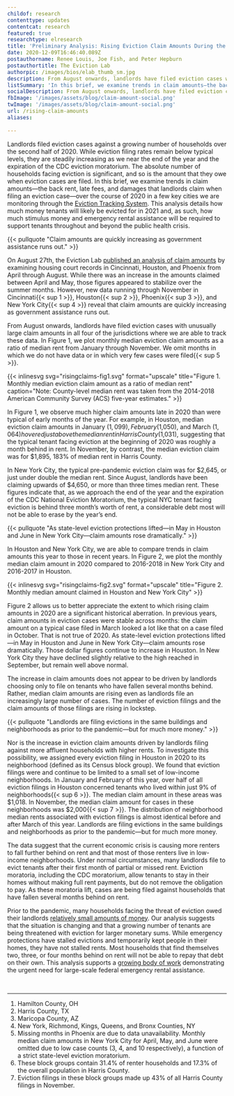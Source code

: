 ```yaml
---
childof: research
contenttype: updates
contentcat: research
featured: true
researchtype: elresearch
title: 'Preliminary Analysis: Rising Eviction Claim Amounts During the COVID-19 Pandemic'
date: 2020-12-09T16:46:40.089Z
postauthorname: Renee Louis, Joe Fish, and Peter Hepburn
postauthortitle: The Eviction Lab
authorpic: /images/bios/elab_thumb_sm.jpg
description: From August onwards, landlords have filed eviction cases with unusually large claim amounts.
listSummary: 'In this brief, we examine trends in claim amounts—the back rent, late fees, and damages that landlords claim when filing an eviction case—over the course of 2020 in a few key cities we are monitoring through the Eviction Tracking System.' 
socialDescription: From August onwards, landlords have filed eviction cases with unusually large claim amounts.
fbImage: '/images/assets/blog/claim-amount-social.png'
twImage: '/images/assets/blog/claim-amount-social.png'
url: /rising-claim-amounts
aliases:
  
---
```

Landlords filed eviction cases against a growing number of households over the second half of 2020. While eviction filing rates remain below typical levels, they are steadily increasing as we near the end of the year and the expiration of the CDC eviction moratorium. The absolute number of households facing eviction is significant, and so is the amount that they owe when eviction cases are filed. In this brief, we examine trends in claim amounts—the back rent, late fees, and damages that landlords claim when filing an eviction case—over the course of 2020 in a few key cities we are monitoring through the <a href="/eviction-tracking">Eviction Tracking System</a>. This analysis details how much money tenants will likely be evicted for in 2021 and, as such, how much stimulus money and emergency rental assistance will be required to support tenants throughout and beyond the public health crisis.  

{{< pullquote "Claim amounts are quickly increasing as government assistance runs out." >}}

On August 27th, the Eviction Lab <a href="/covid-eviction-claims/">published an analysis of claim amounts</a> by examining housing court records in Cincinnati, Houston, and Phoenix from April through August. While there was an increase in the amounts claimed between April and May, those figures appeared to stabilize over the summer months. However, new data running through November in Cincinnati{{< sup 1 >}}, Houston{{< sup 2 >}}, Phoenix{{< sup 3 >}}, and New York City{{< sup 4 >}} reveal that claim amounts are quickly increasing as government assistance runs out. 

From August onwards, landlords have filed eviction cases with unusually large claim amounts in all four of the jurisdictions where we are able to track these data. In Figure 1, we plot monthly median eviction claim amounts as a ratio of median rent from January through November. We omit months in which we do not have data or in which very few cases were filed{{< sup 5 >}}. 


{{< inlinesvg svg="risingclaims-fig1.svg" format="upscale" title="Figure 1. Monthly median eviction claim amount as a ratio of median rent" caption="Note:  County-level median rent was taken from the 2014-2018 American Community Survey (ACS) five-year estimates." >}}

In Figure 1, we observe much higher claim amounts late in 2020 than were typical of early months of the year. For example, in Houston, median eviction claim amounts in January ($1,099), February ($1,050), and March ($1,064) hovered just above the median rent in Harris County ($1,031), suggesting that the typical tenant facing eviction at the beginning of 2020 was roughly a month behind in rent. In November, by contrast, the median eviction claim was for $1,895, 183% of median rent in Harris County. 

In New York City, the typical pre-pandemic eviction claim was for $2,645, or just under double the median rent. Since August, landlords have been claiming upwards of $4,650, or more than three times median rent. These figures indicate that, as we approach the end of the year and the expiration of the CDC National Eviction Moratorium, the typical NYC tenant facing eviction is behind three month’s worth of rent, a considerable debt most will not be able to erase by the year’s end. 

{{< pullquote "As state-level eviction protections lifted—in May in Houston and June in New York City—claim amounts rose dramatically." >}}

In Houston and New York City, we are able to compare trends in claim amounts this year to those in recent years. In Figure 2, we plot the monthly median claim amount in 2020 compared to 2016-2018 in New York City and 2016-2017 in Houston.


{{< inlinesvg svg="risingclaims-fig2.svg" format="upscale" title="Figure 2. Monthly median amount claimed in Houston and New York City" >}}


Figure 2 allows us to better appreciate the extent to which rising claim amounts in 2020 are a significant historical aberration. In previous years, claim amounts in eviction cases were stable across months: the claim amount on a typical case filed in March looked a lot like that on a case filed in October. That is not true of 2020. As state-level eviction protections lifted—in May in Houston and June in New York City—claim amounts rose dramatically. Those dollar figures continue to increase in Houston. In New York City they have declined slightly relative to the high reached in September, but remain well above normal.  

The increase in claim amounts does not appear to be driven by landlords choosing only to file on tenants who have fallen several months behind. Rather, median claim amounts are rising even as landlords file an increasingly large number of cases. The number of eviction filings and the claim amounts of those filings are rising in lockstep.  

{{< pullquote "Landlords are filing evictions in the same buildings and neighborhoods as prior to the pandemic—but for much more money." >}}

Nor is the increase in eviction claim amounts driven by landlords filing against more affluent households with higher rents. To investigate this possibility, we assigned every eviction filing in Houston in 2020 to its neighborhood (defined as its Census block group). We found that eviction filings were and continue to be limited to a small set of low-income neighborhoods. In January and February of this year, over half of all eviction filings in Houston concerned tenants who lived within just 9% of neighborhoods{{< sup 6 >}}. The median claim amount in these areas was $1,018. In November, the median claim amount for cases in these neighborhoods was $2,000{{< sup 7 >}}. The distribution of neighborhood median rents associated with eviction filings is almost identical before and after March of this year. Landlords are filing evictions in the same buildings and neighborhoods as prior to the pandemic—but for much more money.  

The data suggest that the current economic crisis is causing more renters to fall further behind on rent and that most of those renters live in low-income neighborhoods. Under normal circumstances, many landlords file to evict tenants after their first month of partial or missed rent. Eviction moratoria, including the CDC moratorium, allow tenants to stay in their homes without making full rent payments, but do not remove the obligation to pay. As these moratoria lift, cases are being filed against households that have fallen several months behind on rent.

Prior to the pandemic, many households facing the threat of eviction owed their landlords <a href="https://www.nytimes.com/2019/12/12/upshot/eviction-prevention-solutions-government.html" target="_blank">relatively small amounts of money</a>. Our analysis suggests that the situation is changing and that a growing number of tenants are being threatened with eviction for larger monetary sums. While emergency protections have stalled evictions and temporarily kept people in their homes, they have not stalled rents. Most households that find themselves two, three, or four months behind on rent will not be able to repay that debt on their own. This analysis supports a <a href="https://www.philadelphiafed.org/community-development/publications/special-reports/household-rental-debt-during-covid-19" target="_blank">growing body of work</a> demonstrating the urgent need for large-scale federal emergency rental assistance. 

<br>
<hr />

<div class="footnotes">
<ol>
<li>Hamilton County, OH</li>

<li>Harris County, TX</li> 

<li>Maricopa County, AZ</li> 

<li>New York, Richmond, Kings, Queens, and Bronx Counties, NY</li>

<li>Missing months in Phoenix are due to data unavailability. Monthly median claim amounts in New York City for April, May, and June were omitted due to low case counts (3, 4, and 10 respectively), a function of a strict state-level eviction moratorium. </li>

<li>These block groups contain 31.4% of renter households and 17.3% of the overall population in Harris County.</li>

<li> Eviction filings in these block groups made up 43% of all Harris County filings in November.</li>
</ol>
</div>